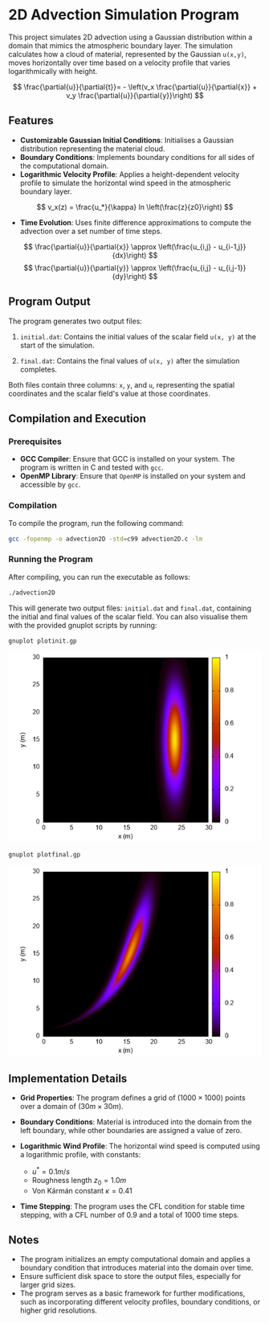 # 2D Advection Simulation Program

This project simulates 2D advection using a Gaussian distribution within a domain that mimics the atmospheric boundary layer. The simulation calculates how a cloud of material, represented by the Gaussian `u(x,y)`, moves horizontally over time based on a velocity profile that varies logarithmically with height.

$$
\frac{\partial{u}}{\partial{t}}= - \left(v_x \frac{\partial{u}}{\partial{x}} + v_y \frac{\partial{u}}{\partial{y}}\right)
$$

## Features

- **Customizable Gaussian Initial Conditions**: Initialises a Gaussian distribution representing the material cloud.
- **Boundary Conditions**: Implements boundary conditions for all sides of the computational domain.
- **Logarithmic Velocity Profile**: Applies a height-dependent velocity profile to simulate the horizontal wind speed in the atmospheric boundary layer.

$$
v_x(z) = \frac{u_*}{\kappa} ln \left(\frac{z}{z0}\right)
$$

- **Time Evolution**: Uses finite difference approximations to compute the advection over a set number of time steps.

$$
\frac{\partial{u}}{\partial{x}} \approx \left(\frac{u_{i,j} - u_{i-1,j}}{dx}\right)
$$
$$
\frac{\partial{u}}{\partial{y}} \approx \left(\frac{u_{i,j} - u_{i,j-1}}{dy}\right)
$$

## Program Output

The program generates two output files:

1. `initial.dat`: Contains the initial values of the scalar field `u(x, y)` at the start of the simulation.

2. `final.dat`: Contains the final values of `u(x, y)` after the simulation completes.

Both files contain three columns: `x`, `y`, and `u`, representing the spatial coordinates and the scalar field's value at those coordinates.


## Compilation and Execution

### Prerequisites

- **GCC Compiler**: Ensure that GCC is installed on your system. The program is written in C and tested with `gcc`.
- **OpenMP Library**: Ensure that `OpenMP` is installed on your system and accessible by `gcc`.

### Compilation

To compile the program, run the following command:

```bash
gcc -fopenmp -o advection2D -std=c99 advection2D.c -lm
```

### Running the Program

After compiling, you can run the executable as follows:

```bash
./advection2D
```

This will generate two output files: `initial.dat` and `final.dat`, containing the initial and final values of the scalar field. You can also visualise them with the provided gnuplot scripts by running:

```bash
gnuplot plotinit.gp
```
![Initial state](https://github.com/Silverbrain/MaterialAdvectionSim/blob/main/final_task2.png)


```bash
gnuplot plotfinal.gp
```
![Advected state](https://github.com/Silverbrain/MaterialAdvectionSim/blob/main/final_task3.png)

## Implementation Details

- **Grid Properties**: The program defines a grid of ($1000 	\times 1000$) points over a domain of ($30 m \times 30 m$).
- **Boundary Conditions**: Material is introduced into the domain from the left boundary, while other boundaries are assigned a value of zero.
- **Logarithmic Wind Profile**: The horizontal wind speed is computed using a logarithmic profile, with constants:

  - $u^\ast = 0.1 m/s$
  - Roughness length $z_0 = 1.0 m$
  - Von Kármán constant $\kappa = 0.41$
- **Time Stepping**: The program uses the CFL condition for stable time stepping, with a CFL number of 0.9 and a total of 1000 time steps.

## Notes

- The program initializes an empty computational domain and applies a boundary condition that introduces material into the domain over time.
- Ensure sufficient disk space to store the output files, especially for larger grid sizes.
- The program serves as a basic framework for further modifications, such as incorporating different velocity profiles, boundary conditions, or higher grid resolutions.
